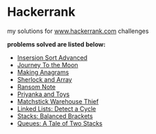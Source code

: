 # Hackerrank
my solutions for www.hackerrank.com challenges

**problems solved are listed below:**

* [Insersion Sort Advanced](
	https://www.hackerrank.com/challenges/insertion-sort)
* [Journey To the Moon](
	https://www.hackerrank.com/challenges/journey-to-the-moon)
* [Making Anagrams](
	https://www.hackerrank.com/challenges/ctci-making-anagrams)
* [Sherlock and Array](
	https://www.hackerrank.com/challenges/sherlock-and-array)
* [Ransom Note](
	https://www.hackerrank.com/challenges/ctci-ransom-note)
* [Priyanka and Toys](
	https://www.hackerrank.com/challenges/priyanka-and-toys)
* [Matchstick Warehouse Thief](
	https://www.hackerrank.com/contests/codeagon/challenges/robber-and-warehouse)
* [Linked Lists: Detect a Cycle](
	https://www.hackerrank.com/challenges/ctci-linked-list-cycle)
* [Stacks: Balanced Brackets](
	https://www.hackerrank.com/challenges/ctci-balanced-brackets)
* [Queues: A Tale of Two Stacks](
	https://www.hackerrank.com/challenges/ctci-queue-using-two-stacks)
